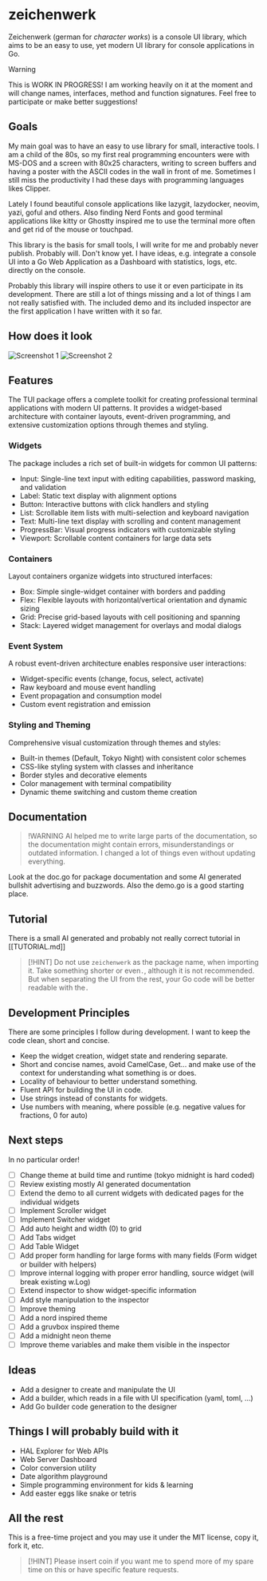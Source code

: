 # zeichenwerk

Zeichenwerk (german for *character works*) is a console UI library, which
aims to be an easy to use, yet modern UI library for console applications
in Go.

> [!WARNING]
> This is WORK IN PROGRESS!
> I am working heavily on it at the moment and will change names, interfaces,
> method and function signatures. Feel free to participate or make better
> suggestions!

## Goals

My main goal was to have an easy to use library for small, interactive tools.
I am a child of the 80s, so my first real programming encounters were with
MS-DOS and a screen with 80x25 characters, writing to screen buffers and
having a poster with the ASCII codes in the wall in front of me. Sometimes
I still miss the productivity I had these days with programming languages
likes Clipper.

Lately I found beautiful console applications like lazygit, lazydocker,
neovim, yazi, goful and others. Also finding Nerd Fonts and good terminal
applications like kitty or Ghostty inspired me to use the terminal more
often and get rid of the mouse or touchpad.

This library is the basis for small tools, I will write for me and probably
never publish. Probably will. Don't know yet. I have ideas, e.g. integrate
a console UI into a Go Web Application as a Dashboard with statistics, logs,
etc. directly on the console.

Probably this library will inspire others to use it or even participate in
its development. There are still a lot of things missing and a lot of things
I am not really satisfied with. The included demo and its included inspector
are the first application I have written with it so far.

## How does it look

![Screenshot 1](screenshot-1.png)
![Screenshot 2](screenshot-2.png)

## Features

The TUI package offers a complete toolkit for creating professional terminal
applications with modern UI patterns. It provides a widget-based architecture
with container layouts, event-driven programming, and extensive customization
options through themes and styling.

### Widgets

The package includes a rich set of built-in widgets for common UI patterns:

- Input: Single-line text input with editing capabilities, password masking,
  and validation
- Label: Static text display with alignment options
- Button: Interactive buttons with click handlers and styling
- List: Scrollable item lists with multi-selection and keyboard navigation
- Text: Multi-line text display with scrolling and content management
- ProgressBar: Visual progress indicators with customizable styling
- Viewport: Scrollable content containers for large data sets

### Containers

Layout containers organize widgets into structured interfaces:

- Box: Simple single-widget container with borders and padding
- Flex: Flexible layouts with horizontal/vertical orientation and dynamic sizing
- Grid: Precise grid-based layouts with cell positioning and spanning
- Stack: Layered widget management for overlays and modal dialogs

### Event System

A robust event-driven architecture enables responsive user interactions:

- Widget-specific events (change, focus, select, activate)
- Raw keyboard and mouse event handling
- Event propagation and consumption model
- Custom event registration and emission

### Styling and Theming

Comprehensive visual customization through themes and styles:

- Built-in themes (Default, Tokyo Night) with consistent color schemes
- CSS-like styling system with classes and inheritance
- Border styles and decorative elements
- Color management with terminal compatibility
- Dynamic theme switching and custom theme creation

## Documentation

> !WARNING
> AI helped me to write large parts of the documentation, so the documentation
> might contain errors, misunderstandings or outdated information. I changed
> a lot of things even without updating everything.

Look at the doc.go for package documentation and some AI generated bullshit
advertising and buzzwords. Also the demo.go is a good starting place.

## Tutorial

There is a small AI generated and probably not really correct tutorial in [[TUTORIAL.md]]

> [!HINT]
> Do not use `zeichenwerk` as the package name, when importing it. Take something
> shorter or even`.`, although it is not recommended. But when separating the UI
> from the rest, your Go code will be better readable with the`.`

## Development Principles

There are some principles I follow during development. I want to keep the code
clean, short and concise.

- Keep the widget creation, widget state and rendering separate.
- Short and concise names, avoid CamelCase, Get... and make use of the context
  for understanding what something is or does.
- Locality of behaviour to better understand something.
- Fluent API for building the UI in code.
- Use strings instead of constants for widgets.
- Use numbers with meaning, where possible (e.g. negative values for fractions,
  0 for auto)

## Next steps

In no particular order!

- [ ] Change theme at build time and runtime (tokyo midnight is hard coded)
- [ ] Review existing mostly AI generated documentation
- [ ] Extend the demo to all current widgets with dedicated pages for the
      individual widgets
- [ ] Implement Scroller widget
- [ ] Implement Switcher widget
- [ ] Add auto height and width (0) to grid
- [ ] Add Tabs widget
- [ ] Add Table Widget
- [ ] Add proper form handling for large forms with many fields (Form widget or
  builder with helpers)
- [ ] Improve internal logging with proper error handling, source widget
      (will break existing w.Log)
- [ ] Extend inspector to show widget-specific information
- [ ] Add style manipulation to the inspector
- [ ] Improve theming
- [ ] Add a nord inspired theme
- [ ] Add a gruvbox inspired theme
- [ ] Add a midnight neon theme
- [ ] Improve theme variables and make them visible in the inspector

## Ideas

- Add a designer to create and manipulate the UI
- Add a builder, which reads in a file with UI specification (yaml, toml, ...)
- Add Go builder code generation to the designer

## Things I will probably build with it

- HAL Explorer for Web APIs
- Web Server Dashboard
- Color conversion utility
- Date algorithm playground
- Simple programming environment for kids & learning
- Add easter eggs like snake or tetris

## All the rest

This is a free-time project and you may use it under the MIT license, copy it,
fork it, etc.

> [!HINT]
> Please insert coin if you want me to spend more of my spare time on this
> or have specific feature requests.
